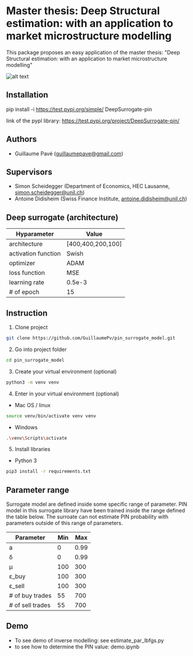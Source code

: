 # Master thesis: Deep Structural estimation: with an application to market microstructure modelling

This package proposes an easy application of the master thesis: "Deep Structural estimation: with an application to market microstructure modelling"

![alt text](https://github.com/GuillaumePv/pin_surrogate_model/blob/main/results/graphs/3d_comparison_model_surrogate.png)

## Installation

pip install -i https://test.pypi.org/simple/ DeepSurrogate-pin

link of the pypl library: https://test.pypi.org/project/DeepSurrogate-pin/

## Authors

- Guillaume Pavé (guillaumepave@gmail.com)

## Supervisors

- Simon Scheidegger (Department of Economics, HEC Lausanne, simon.scheidegger@unil.ch)
- Antoine Didisheim (Swiss Finance Institute, antoine.didisheim@unil.ch)

## Deep surrogate (architecture)

| Hyparameter | Value 
| ------------- | -------------  
| architecture  | [400,400,200,100]
| activation function  | Swish
| optimizer  | ADAM
| loss function | MSE
| learning rate  | 0.5e-3
| # of epoch | 15

## Instruction

1) Clone project

```bash
git clone https://github.com/GuillaumePv/pin_surrogate_model.git
```

2) Go into project folder

```bash
cd pin_surrogate_model
```

3) Create your virtual environment (optional)

```bash
python3 -m venv venv
```

4) Enter in your virtual environment (optional)

* Mac OS / linux
```bash
source venv/bin/activate venv venv
```

* Windows
```bash
.\venv\Scripts\activate
```

5) Install libraries

* Python 3
```bash
pip3 install -r requirements.txt
```

## Parameter range

Surrogate model are defined inside some specific range of parameter. PIN model in this surrogate library have been trained inside the range defined the table below.
The surroate can not estimate PIN probability with parameters outside of this range of parameters.

| Parameter | Min | Max
| ------------- | ------------- | ------------- 
| a  | 0  | 0.99
| &delta;  | 0  | 0.99
| &mu;  | 100  | 300
| &epsilon;_buy  | 100  | 300
| &epsilon;_sell  | 100  | 300
| # of buy trades  | 55  | 700
| # of sell trades  | 55  | 700

## Demo 

- To see demo of inverse modelling: see estimate_par_lbfgs.py
- to see how to determine the PIN value: demo.ipynb
